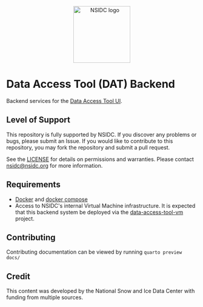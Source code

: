 <p align="center">
  <img alt="NSIDC logo" src="https://nsidc.org/themes/custom/nsidc/logo.svg" width="150" />
</p>

# Data Access Tool (DAT) Backend

Backend services for the
[Data Access Tool UI](https://github.com/nsidc/data-access-tool-ui).

## Level of Support

This repository is fully supported by NSIDC. If you discover any problems or
bugs, please submit an Issue. If you would like to contribute to this
repository, you may fork the repository and submit a pull request.

See the [LICENSE](LICENSE) for details on permissions and warranties. Please
contact nsidc@nsidc.org for more information.

## Requirements

- [Docker](https://www.docker.com/) and
  [docker compose](https://docs.docker.com/compose/)
- Access to NSIDC's internal Virtual Machine infrastructure. It is expected that
  this backend system be deployed via the
  [data-access-tool-vm](https://github.com/nsidc/data-access-tool-vm) project.

## Contributing

Contributing documentation can be viewed by running `quarto preview docs/`

## Credit

This content was developed by the National Snow and Ice Data Center with funding
from multiple sources.
